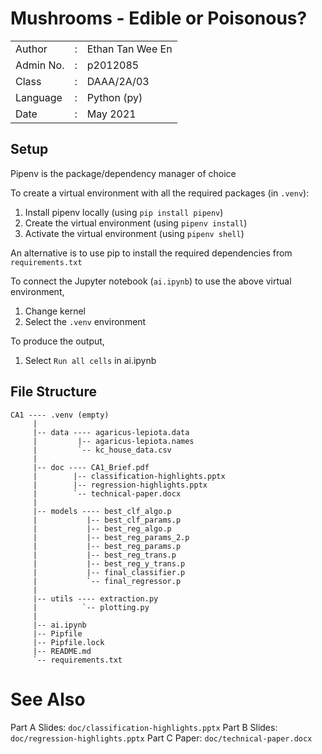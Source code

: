 # Mushrooms - Edible or Poisonous?

|               |   |                       |
|---------------|---|-----------------------|
|   Author      | : |   Ethan Tan Wee En    |
|   Admin No.   | : |   p2012085            |
|   Class       | : |   DAAA/2A/03          |
|   Language    | : |   Python (py)         |
|   Date        | : |   May 2021            |

## Setup

Pipenv is the package/dependency manager of choice

To create a virtual environment with all the required packages (in `.venv`):
1.  Install pipenv locally (using `pip install pipenv`)
2.  Create the virtual environment (using `pipenv install`)
3.  Activate the virtual environment (using `pipenv shell`)

An alternative is to use pip to install the required dependencies from `requirements.txt`

To connect the Jupyter notebook (`ai.ipynb`) to use the above virtual environment,
1.  Change kernel
2.  Select the `.venv` environment

To produce the output,
1.  Select `Run all cells` in ai.ipynb

## File Structure

```
CA1 ---- .venv (empty)
     |
     |-- data ---- agaricus-lepiota.data
     |         |-- agaricus-lepiota.names
     |         `-- kc_house_data.csv
     |
     |-- doc ---- CA1_Brief.pdf
     |        |-- classification-highlights.pptx
     |        |-- regression-highlights.pptx
     |        `-- technical-paper.docx
     |
     |-- models ---- best_clf_algo.p
     |           |-- best_clf_params.p
     |           |-- best_reg_algo.p
     |           |-- best_reg_params_2.p
     |           |-- best_reg_params.p
     |           |-- best_reg_trans.p
     |           |-- best_reg_y_trans.p
     |           |-- final_classifier.p
     |           `-- final_regressor.p
     |
     |-- utils ---- extraction.py
     |          `-- plotting.py
     |
     |-- ai.ipynb
     |-- Pipfile
     |-- Pipfile.lock
     |-- README.md
     `-- requirements.txt
```

# See Also

Part A Slides:  `doc/classification-highlights.pptx`
Part B Slides:  `doc/regression-highlights.pptx`
Part C Paper:   `doc/technical-paper.docx`